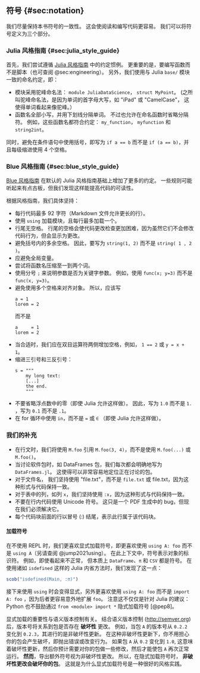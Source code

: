 ## 符号 {#sec:notation}

我们尽量保持本书符号的一致性。
这会使阅读和编写代码更容易。
我们可以将符号定义为三个部分。

### Julia 风格指南 {#sec:julia_style_guide}

首先，我们尝试遵循 [Julia 风格指南](https://docs.julialang.org/en/v1/manual/style-guide/) 中的约定惯例。
更重要的是，要编写函数而不是脚本（也可查阅 @sec:engineering）。
另外，我们使用与 Julia `base/` 模块一致的命名约定，即：

- 模块采用驼峰命名法： `module JuliaDataScience`， `struct MyPoint`。
  (之所叫驼峰命名法，是因为单词的首字母大写，如 "iPad" 或 "CamelCase"， 这使得单词看起来像驼峰。）
- 函数名全部小写，并用下划线分隔单词。
  不过也允许在命名函数时省略分隔符。
  例如，这些函数名都符合约定： `my_function`， `myfunction`  和 `string2int`。

同时，避免在条件语句中使用括号，即写为 `if a == b` 而不是 `if (a == b)`，并且每级缩进使用 4 个空格。

### Blue 风格指南 {#sec:blue_style_guide}

[Blue 风格指南](https://github.com/invenia/BlueStyle) 在默认的 Julia 风格指南基础上增加了更多的约定。
一些规则可能听起来有点古板，但我们发现这样能提高代码的可读性。

根据风格指南，我们具体坚持：

- 每行代码最多 92 字符（Markdown 文件允许更长的行）。
- 使用 `using` 加载模块，且每行最多加载一个。
- 行尾无空格。
  行尾的空格会使代码更改检查更加困难，因为虽然它们不会修改代码行为，但会显示为更改。
- 避免括号内的多余空格。
  因此，要写为 `string(1, 2)` 而不是 `string( 1 , 2 )`。
- 应避免全局变量。
- 尝试将函数名压缩至一到两个词。
- 使用分号 `;` 来说明参数是否为关键字参数。
  例如，使用 `func(x; y=3)` 而不是 `func(x, y=3)`。
- 避免使用多个空格来对齐对象。
  所以，应该写
  ```
  a = 1
  lorem = 2
  ```
  而不是
  ```
  a     = 1
  lorem = 2
  ```
- 当合适时，我们应在双目运算符两侧增加空格，例如， `1 == 2` 或 `y = x + 1`。
- 缩进三引号和三反引号：
  ```
  s = """
      my long text:
      [...]
      the end.
      """
  ```
- 不要省略浮点数中的零（即使 Julia 允许这样做）。
  因此，写为 `1.0` 而不是 `1.` ，写为 `0.1` 而不是 `.1`。
- 在 for 循环中使用 `in`，而不是 `=` 或 `∈` （即使 Julia 允许这样做）。

### 我们的补充

- 在行文时，我们将使用 `M.foo` 引用 `M.foo(3, 4)`，而不是使用 `M.foo(...)` 或 `M.foo()`。
- 当讨论软件包时，如 DataFrames 包，我们每次都会明确地写为 `DataFrames.jl`。
  这使得可以非常容易地定位正在讨论的包。
- 对于文件名， 我们坚持使用 "file.txt"，而不是 `file.txt` 或 file.txt，因为这种形式与代码保持一致。
- 对于表中的列，如列 `x`，我们坚持使用 `:x`，因为这种形式与代码保持一致。
- 不要在行内代码使用 Unicode 符号。
  这只是一个 PDF 生成中的 bug，但现在我们必须解决它。
- 每个代码块前面的行以冒号 (:) 结尾，表示此行属于该代码块。

#### 加载符号

在不使用 REPL 时，我们更喜欢显式加载符号，即更喜欢使用 `using A: foo` 而不是 `using A`（另请查阅 @jump2021using）。
在此上下文中，符号表示对象的标识符。
例如，即使看起来不正常， 但本质上 `DataFrame`、`π` 和 `CSV` 都是符号。
在使用诸如 `isdefined` 这样的 Julia 内省方法时，我们发现了这一点：

```jl
scob("isdefined(Main, :π)")
```

接下来使用 `using` 时会变得显式，另外更喜欢使用 `using A: foo` 而不是 `import A: foo` ，因为后者更容易意外地扩展 `foo`。
注意这不仅仅是针对 Julia 的建议：
Python 也不鼓励通过 `from <module> import *` 隐式加载符号 [@pep8]。

显式加载的重要性与语义版本控制有关。
结合语义版本控制 (<http://semver.org>) 后，版本号将关系到包是否存在 **破坏性** 更改。
例如，当包 `A` 的版本号从 `0.2.2` 变化到 `0.2.3`，其进行的是非破坏性更新。
在这种非破坏性更新下，你不用担心你的包会产生破坏，即抛出错误或改变行为。
如果包 `A` 从 `0.2` 变化到 `1.0`, 这意味着破坏性更新，然后你预计需要对你的包做一些修改，然后才能使包 `A` 再次正常运行。
**然而**，导出额外符号视为非破坏性更改。
所以，在隐式加载符号时， **非破坏性更改会破坏你的包**。
这就是为什么显式加载符号是一种很好的风格实践。
